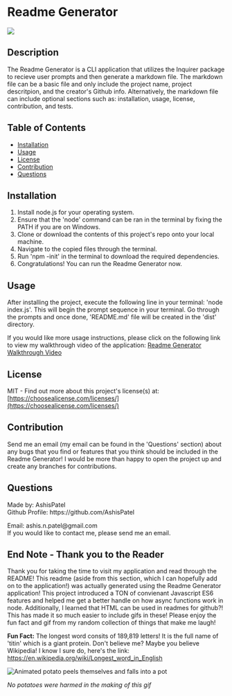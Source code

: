<h1>Readme Generator</h1>
  <image src='https://img.shields.io/badge/license-MIT-green.svg' />
  <h2>Description</h2>
  
  The Readme Generator is a CLI application that utilizes the Inquirer package to recieve user prompts and then generate a markdown file. The markdown file can be a basic file and only include the project name, project descritpion, and the creator's Github info. Alternatively, the markdown file can include optional sections such as: installation, usage, license, contribution, and tests. 

  <h2>Table of Contents</h2>
 <ul>
  <li><a href="#installation">Installation</a></li>
    <li><a href="#usage">Usage</a></li>
    <li><a href="#license">License</a></li>
    <li><a href="#contribution">Contribution</a></li>
    
  <li><a href="#questions">Questions</a></li>
 </ul>

  <h2 id="installation">Installation</h2>
  <ol>
    <li>Install node.js for your operating system. </li> 
    <li>Ensure that the 'node' command can be ran in the terminal by fixing the PATH if you are on Windows. </li> 
    <li>Clone or download the contents of this project's repo onto your local machine.</li> 
    <li>Navigate to the copied files through the terminal.</li> 
    <li>Run 'npm -init' in the terminal to download the required dependencies.</li> 
    <li>Congratulations! You can run the Readme Generator now. </li> 
    
  </ol>
  

  <h2 id="usage">Usage</h2>
  <p>After installing the project, execute the following line in your terminal: 'node index.js'. This will begin the prompt sequence in your terminal. Go through the prompts and once done, 'README.md' file will be created in the 'dist' directory. </p>

  If you would like more usage instructions, please click on the following link to view my walkthrough video of the application: 
  [Readme Generator Walkthrough Video](https://drive.google.com/file/d/1ranfNy659v4C9Js7WjO5StcCnYzxoakQ/view) 
  
 
  
  <h2 id="license">License</h2>

  MIT - Find out more about this project's license(s) at: [https://choosealicense.com/licenses/](https://choosealicense.com/licenses/)

  <h2 id="contribution">Contribution</h2>
  <p>Send me an email (my email can be found in the 'Questions' section) about any bugs that you find or features that you think should be included in the Readme Generator! I would be more than happy to open the project up and create any branches for contributions. </p>
  
  
  

  <h2 id="questions">Questions</h2>
  
  <p> 
  Made by: AshisPatel<br />
  Github Profile: https://github.com/AshisPatel<br />
  </p>Email: ashis.n.patel@gmail.com<br />If you would like to contact me, please send me an email. 

  <h2>End Note - Thank you to the Reader</h2>

  Thank you for taking the time to visit my application and read through the README! This readme (aside from this section, which I can hopefully add on to the application!) was actually generated using the Readme Generator application! This project introduced a TON of convienant Javascript ES6 features and helped me get a better handle on how async functions work in node. Additionally, I learned that HTML can be used in readmes for github?! This has made it so much easier to include gifs in these! Please enjoy the fun fact and gif from my random collection of things that make me laugh!

  **Fun Fact:** The longest word consits of 189,819 letters! It is the full name of 'titin' which is a giant protein. Don't believe me? Maybe you believe Wikipedia! I know I sure do, here's the link: <a href="https://en.wikipedia.org/wiki/Longest_word_in_English">https://en.wikipedia.org/wiki/Longest_word_in_English</a><br />


  ![Animated potato peels themselves and falls into a pot](https://github.com/AshisPatel/Readme-Generator-Week-9-Challenge/blob/main/assets/videos/potato.gif)

   _No potatoes were harmed in the making of this gif_
  